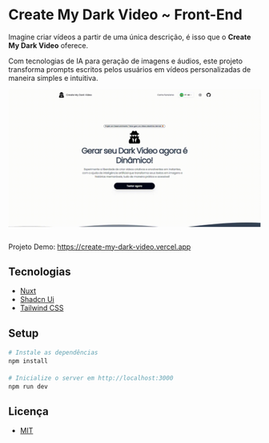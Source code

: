 # Create My Dark Video ~ Front-End

Imagine criar vídeos a partir de uma única descrição, é isso que o **Create My Dark Video** oferece. 

Com tecnologias de IA para geração de imagens e áudios, este projeto transforma prompts escritos pelos usuários em vídeos personalizadas de maneira simples e intuitiva.

<div style="display: flex; gap: 15px">
<img src="./public/gif/apresentation.gif" width="100%"/>
</div>

<br>

Projeto Demo: https://create-my-dark-video.vercel.app

## Tecnologias
- [Nuxt](https://nuxt.com/)
- [Shadcn Ui](https://www.shadcn-vue.com/)
- [Tailwind CSS](https://tailwindcss.com/)

## Setup
```bash
# Instale as dependências
npm install

# Inicialize o server em http://localhost:3000
npm run dev
```

## Licença
- [MIT](./LICENSE)